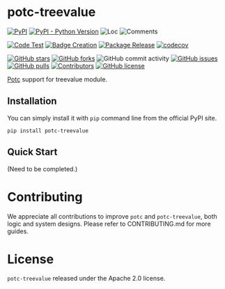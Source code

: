 # potc-treevalue

[![PyPI](https://img.shields.io/pypi/v/potc-treevalue)](https://pypi.org/project/potc-treevalue/)
[![PyPI - Python Version](https://img.shields.io/pypi/pyversions/potc-treevalue)](https://pypi.org/project/potc-treevalue/)
![Loc](https://img.shields.io/endpoint?url=https://gist.githubusercontent.com/HansBug/3a975cb01e1a4ec1bc363ec8049485b9/raw/loc.json)
![Comments](https://img.shields.io/endpoint?url=https://gist.githubusercontent.com/HansBug/3a975cb01e1a4ec1bc363ec8049485b9/raw/comments.json)

[![Code Test](https://github.com/potc-dev/potc-treevalue/workflows/Code%20Test/badge.svg)](https://github.com/potc-dev/potc-treevalue/actions?query=workflow%3A%22Code+Test%22)
[![Badge Creation](https://github.com/potc-dev/potc-treevalue/workflows/Badge%20Creation/badge.svg)](https://github.com/potc-dev/potc-treevalue/actions?query=workflow%3A%22Badge+Creation%22)
[![Package Release](https://github.com/potc-dev/potc-treevalue/workflows/Package%20Release/badge.svg)](https://github.com/potc-dev/potc-treevalue/actions?query=workflow%3A%22Package+Release%22)
[![codecov](https://codecov.io/gh/potc-dev/potc-treevalue/branch/main/graph/badge.svg?token=XJVDP4EFAT)](https://codecov.io/gh/potc-dev/potc-treevalue)

[![GitHub stars](https://img.shields.io/github/stars/potc-dev/potc-treevalue)](https://github.com/potc-dev/potc-treevalue/stargazers)
[![GitHub forks](https://img.shields.io/github/forks/potc-dev/potc-treevalue)](https://github.com/potc-dev/potc-treevalue/network)
![GitHub commit activity](https://img.shields.io/github/commit-activity/m/potc-dev/potc-treevalue)
[![GitHub issues](https://img.shields.io/github/issues/potc-dev/potc-treevalue)](https://github.com/potc-dev/potc-treevalue/issues)
[![GitHub pulls](https://img.shields.io/github/issues-pr/potc-dev/potc-treevalue)](https://github.com/potc-dev/potc-treevalue/pulls)
[![Contributors](https://img.shields.io/github/contributors/potc-dev/potc-treevalue)](https://github.com/potc-dev/potc-treevalue/graphs/contributors)
[![GitHub license](https://img.shields.io/github/license/potc-dev/potc-treevalue)](https://github.com/potc-dev/potc-treevalue/blob/master/LICENSE)

[Potc](https://github.com/potc-dev/potc) support for treevalue module.

## Installation

You can simply install it with `pip` command line from the official PyPI site.

```
pip install potc-treevalue
```

## Quick Start

(Need to be completed.)


# Contributing

We appreciate all contributions to improve `potc` and `potc-treevalue`, both logic and system designs. Please refer to CONTRIBUTING.md for more guides.

# License

`potc-treevalue` released under the Apache 2.0 license.
